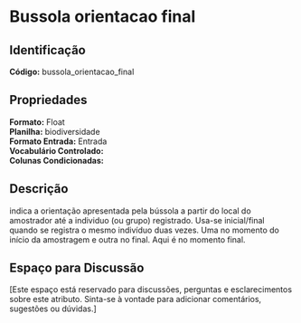 # Bussola orientacao final

## Identificação
**Código:** bussola_orientacao_final

## Propriedades
**Formato:** Float  
**Planilha:** biodiversidade  
**Formato Entrada:** Entrada  
**Vocabulário Controlado:**   
**Colunas Condicionadas:**   

## Descrição
indica a orientação apresentada pela bússola a partir do local do amostrador até a individuo (ou grupo) registrado. Usa-se inicial/final quando se registra o mesmo indivíduo duas vezes. Uma no momento do início da amostragem e outra no final. Aqui é no momento final.

## Espaço para Discussão
[Este espaço está reservado para discussões, perguntas e esclarecimentos sobre este atributo. Sinta-se à vontade para adicionar comentários, sugestões ou dúvidas.]

